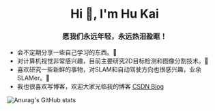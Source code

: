 <h1 align="center">Hi 👋, I'm Hu Kai</h1>
<h3 align="center">愿我们永远年轻，永远热泪盈眶！</h3>



* 会不定期分享一些自己学习的东西。🤔
* 对计算机视觉非常感兴趣，目前主要研究2D目标检测和图像分割技术。🤪
* 喜欢研究一些新鲜的事物，对SLAM和自动驾驶方向也很感兴趣，业余SLAMer。🎊
* 我也很喜欢写博客，欢迎大家光临我的博客 [CSDN Blog](https://blog.csdn.net/qq_38253797) 

![Anurag's GitHub stats](https://github-readme-stats.vercel.app/api?username=HuKai97&theme=vue&show_icons=true)


